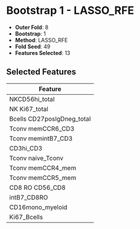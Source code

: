 # Bootstrap 1 - LASSO_RFE

- **Outer Fold**: 8
- **Bootstrap**: 1
- **Method**: LASSO_RFE
- **Fold Seed**: 49
- **Features Selected**: 13

## Selected Features

| Feature |
|---------|
| NKCD56hi_total |
| NK Ki67_total |
| Bcells CD27posIgDneg_total |
| Tconv memCCR6_CD3 |
| Tconv memintB7_CD3 |
| CD3hi_CD3 |
| Tconv naive_Tconv |
| Tconv memCCR4_mem |
| Tconv memCCR5_mem |
| CD8 RO CD56_CD8 |
| intB7_CD8RO |
| CD16mono_myeloid |
| Ki67_Bcells |
